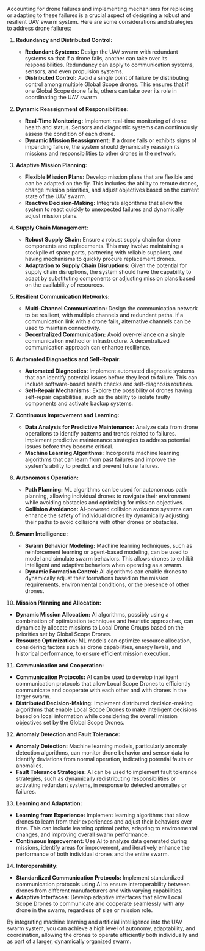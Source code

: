 Accounting for drone failures and implementing mechanisms for replacing or adapting to these failures is a crucial aspect of designing a robust and resilient UAV swarm system. Here are some considerations and strategies to address drone failures:

1. **Redundancy and Distributed Control:**
   - **Redundant Systems:** Design the UAV swarm with redundant systems so that if a drone fails, another can take over its responsibilities. Redundancy can apply to communication systems, sensors, and even propulsion systems.
   - **Distributed Control:** Avoid a single point of failure by distributing control among multiple Global Scope drones. This ensures that if one Global Scope drone fails, others can take over its role in coordinating the UAV swarm.

2. **Dynamic Reassignment of Responsibilities:**
   - **Real-Time Monitoring:** Implement real-time monitoring of drone health and status. Sensors and diagnostic systems can continuously assess the condition of each drone.
   - **Dynamic Mission Reassignment:** If a drone fails or exhibits signs of impending failure, the system should dynamically reassign its missions and responsibilities to other drones in the network.

3. **Adaptive Mission Planning:**
   - **Flexible Mission Plans:** Develop mission plans that are flexible and can be adapted on the fly. This includes the ability to reroute drones, change mission priorities, and adjust objectives based on the current state of the UAV swarm.
   - **Reactive Decision-Making:** Integrate algorithms that allow the system to react quickly to unexpected failures and dynamically adjust mission plans.

4. **Supply Chain Management:**
   - **Robust Supply Chain:** Ensure a robust supply chain for drone components and replacements. This may involve maintaining a stockpile of spare parts, partnering with reliable suppliers, and having mechanisms to quickly procure replacement drones.
   - **Adaptation to Supply Chain Disruptions:** Given the potential for supply chain disruptions, the system should have the capability to adapt by substituting components or adjusting mission plans based on the availability of resources.

5. **Resilient Communication Networks:**
   - **Multi-Channel Communication:** Design the communication network to be resilient, with multiple channels and redundant paths. If a communication link with a drone fails, alternative channels can be used to maintain connectivity.
   - **Decentralized Communication:** Avoid over-reliance on a single communication method or infrastructure. A decentralized communication approach can enhance resilience.

6. **Automated Diagnostics and Self-Repair:**
   - **Automated Diagnostics:** Implement automated diagnostic systems that can identify potential issues before they lead to failure. This can include software-based health checks and self-diagnosis routines.
   - **Self-Repair Mechanisms:** Explore the possibility of drones having self-repair capabilities, such as the ability to isolate faulty components and activate backup systems.

7. **Continuous Improvement and Learning:**
   - **Data Analysis for Predictive Maintenance:** Analyze data from drone operations to identify patterns and trends related to failures. Implement predictive maintenance strategies to address potential issues before they become critical.
   - **Machine Learning Algorithms:** Incorporate machine learning algorithms that can learn from past failures and improve the system's ability to predict and prevent future failures.

8. **Autonomous Operation:**
   - **Path Planning:** ML algorithms can be used for autonomous path planning, allowing individual drones to navigate their environment while avoiding obstacles and optimizing for mission objectives.
   - **Collision Avoidance:** AI-powered collision avoidance systems can enhance the safety of individual drones by dynamically adjusting their paths to avoid collisions with other drones or obstacles.

9. **Swarm Intelligence:**
   - **Swarm Behavior Modeling:** Machine learning techniques, such as reinforcement learning or agent-based modeling, can be used to model and simulate swarm behaviors. This allows drones to exhibit intelligent and adaptive behaviors when operating as a swarm.
   - **Dynamic Formation Control:** AI algorithms can enable drones to dynamically adjust their formations based on the mission requirements, environmental conditions, or the presence of other drones.

10. **Mission Planning and Allocation:**
   - **Dynamic Mission Allocation:** AI algorithms, possibly using a combination of optimization techniques and heuristic approaches, can dynamically allocate missions to Local Drone Groups based on the priorities set by Global Scope Drones.
   - **Resource Optimization:** ML models can optimize resource allocation, considering factors such as drone capabilities, energy levels, and historical performance, to ensure efficient mission execution.

11. **Communication and Cooperation:**
   - **Communication Protocols:** AI can be used to develop intelligent communication protocols that allow Local Scope Drones to efficiently communicate and cooperate with each other and with drones in the larger swarm.
   - **Distributed Decision-Making:** Implement distributed decision-making algorithms that enable Local Scope Drones to make intelligent decisions based on local information while considering the overall mission objectives set by the Global Scope Drones.

12. **Anomaly Detection and Fault Tolerance:**
   - **Anomaly Detection:** Machine learning models, particularly anomaly detection algorithms, can monitor drone behavior and sensor data to identify deviations from normal operation, indicating potential faults or anomalies.
   - **Fault Tolerance Strategies:** AI can be used to implement fault tolerance strategies, such as dynamically redistributing responsibilities or activating redundant systems, in response to detected anomalies or failures.

13. **Learning and Adaptation:**
   - **Learning from Experience:** Implement learning algorithms that allow drones to learn from their experiences and adjust their behaviors over time. This can include learning optimal paths, adapting to environmental changes, and improving overall swarm performance.
   - **Continuous Improvement:** Use AI to analyze data generated during missions, identify areas for improvement, and iteratively enhance the performance of both individual drones and the entire swarm.

14. **Interoperability:**
   - **Standardized Communication Protocols:** Implement standardized communication protocols using AI to ensure interoperability between drones from different manufacturers and with varying capabilities.
   - **Adaptive Interfaces:** Develop adaptive interfaces that allow Local Scope Drones to communicate and cooperate seamlessly with any drone in the swarm, regardless of size or mission role.

By integrating machine learning and artificial intelligence into the UAV swarm system, you can achieve a high level of autonomy, adaptability, and coordination, allowing the drones to operate efficiently both individually and as part of a larger, dynamically organized swarm.